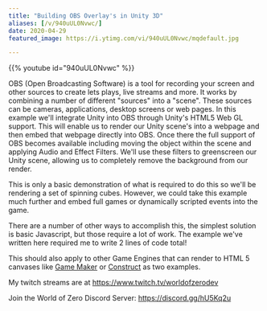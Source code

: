 ```yaml
---
title: "Building OBS Overlay's in Unity 3D"
aliases: [/v/940uUL0Nvwc/]
date: 2020-04-29
featured_image: https://i.ytimg.com/vi/940uUL0Nvwc/mqdefault.jpg

---
```


{{% youtube id="940uUL0Nvwc" %}}

OBS (Open Broadcasting Software) is a tool for recording your screen and other sources to create lets plays, live streams and more. It works by combining a number of different "sources" into a "scene". These sources can be cameras, applications, desktop screens or web pages. In this example we'll integrate Unity into OBS through Unity's HTML5 Web GL support. This will enable us to render our Unity scene's into a webpage and then embed that webpage directly into OBS. Once there the full support of OBS becomes available including moving the object within the scene and applying Audio and Effect Filters. We'll use these filters to greenscreen our Unity scene, allowing us to completely remove the background from our render.

This is only a basic demonstration of what is required to do this so we'll be rendering a set of spinning cubes. However, we could take this example much further and embed full games or dynamically scripted events into the game.

There are a number of other ways to accomplish this, the simplest solution is basic Javascript, but those require a lot of work. The example we've written here required me to write 2 lines of code total!

This should also apply to other Game Engines that can render to HTML 5 canvases like [Game Maker](https://www.yoyogames.com/gamemaker) or [Construct](https://www.construct.net/en/make-games/games-editor) as two examples.

My twitch streams are at https://www.twitch.tv/worldofzerodev

Join the World of Zero Discord Server: https://discord.gg/hU5Kq2u